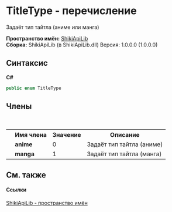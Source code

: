 # TitleType - перечисление
 

Задаёт тип тайтла (аниме или манга)

**Пространство имён:**&nbsp;<a href="N_ShikiApiLib">ShikiApiLib</a><br />**Сборка:**&nbsp;ShikiApiLib (в ShikiApiLib.dll) Версия: 1.0.0.0 (1.0.0.0)

## Синтаксис

**C#**<br />
``` C#
public enum TitleType
```


## Члены
&nbsp;<table><tr><th></th><th>Имя члена</th><th>Значение</th><th>Описание</th></tr><tr><td /><td target="F:ShikiApiLib.TitleType.anime">**anime**</td><td>0</td><td>Задаёт тип тайтла (аниме)</td></tr><tr><td /><td target="F:ShikiApiLib.TitleType.manga">**manga**</td><td>1</td><td>Задаёт тип тайтла (манга)</td></tr></table>

## См. также


#### Ссылки
<a href="N_ShikiApiLib">ShikiApiLib - пространство имён</a><br />